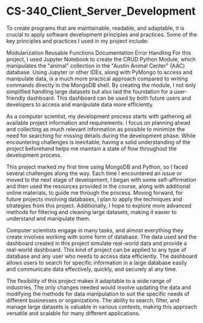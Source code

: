 # CS-340_Client_Server_Development

To create programs that are maintainable, readable, and adaptable, it is crucial to apply software development principles and practices. Some of the key principles and practices I used in my project include:

Modularization
Reusable Functions
Documentation
Error Handling
For this project, I used Jupyter Notebook to create the CRUD Python Module, which manipulates the "animal" collection in the "Austin Animal Center" (AAC) database. Using Jupyter or other IDEs, along with PyMongo to access and manipulate data, is a much more practical approach compared to writing commands directly in the MongoDB shell. By creating the module, I not only simplified handling large datasets but also laid the foundation for a user-friendly dashboard. This dashboard can be used by both future users and developers to access and manipulate data more efficiently.

As a computer scientist, my development process starts with gathering all available project information and requirements. I focus on planning ahead and collecting as much relevant information as possible to minimize the need for searching for missing details during the development phase. While encountering challenges is inevitable, having a solid understanding of the project beforehand helps me maintain a state of flow throughout the development process.

This project marked my first time using MongoDB and Python, so I faced several challenges along the way. Each time I encountered an issue or moved to the next stage of development, I began with some self-affirmation and then used the resources provided in the course, along with additional online materials, to guide me through the process. Moving forward, for future projects involving databases, I plan to apply the techniques and strategies from this project. Additionally, I hope to explore more advanced methods for filtering and cleaning large datasets, making it easier to understand and manipulate them.

Computer scientists engage in many tasks, and almost everything they create involves working with some form of database. The data used and the dashboard created in this project simulate real-world data and provide a real-world dashboard. This kind of project can be applied to any type of database and any user who needs to access data efficiently. The dashboard allows users to search for specific information in a large database easily and communicate data effectively, quickly, and securely at any time.

The flexibility of this project makes it adaptable to a wide range of industries. The only changes needed would involve updating the data and modifying the methods for data manipulation to suit the specific needs of different businesses or organizations. The ability to search, filter, and manage large datasets is valuable in various contexts, making this approach versatile and scalable for many different applications.
